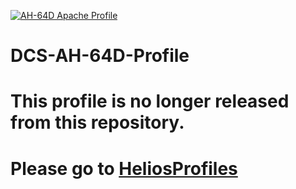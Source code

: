 [![AH-64D Apache Profile](https://github.com/BlueFinBima/DCS-AH-64D-Profile/actions/workflows/BuildProfilePackage.yml/badge.svg)](https://github.com/BlueFinBima/DCS-AH-64D-Profile/actions/workflows/BuildProfilePackage.yml)
# DCS-AH-64D-Profile
# This profile is no longer released from this repository.
# Please go to [HeliosProfiles](https://github.com/HeliosProfiles/DCS-AH-64D-Profile/releases/latest)
